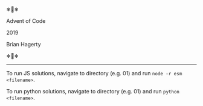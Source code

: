 
❄🎅❄

Advent of Code

2019

Brian Hagerty

❄🎅❄

---

To run JS solutions, navigate to directory (e.g. 01) and run `node -r esm <filename>`.

To run python solutions, navigate to directory (e.g. 01) and run `python <filename>`.
